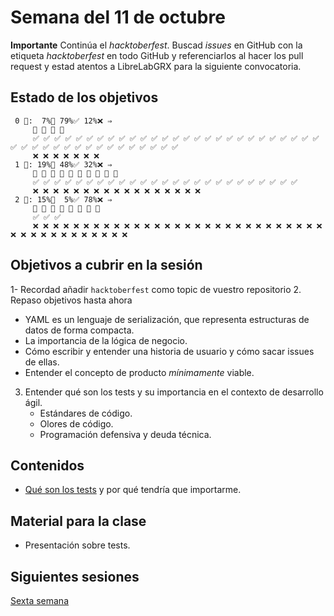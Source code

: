 # Semana del 11 de octubre

**Importante** Continúa el _hacktoberfest_. Buscad _issues_ en GitHub con la
etiqueta _hacktoberfest_ en todo GitHub y referenciarlos al hacer los
pull request y estad atentos a LibreLabGRX para la siguiente convocatoria.


## Estado de los objetivos

```
 0 🧮:  7%🚧 79%✅ 12%❌ ⇒ 
     🚧 🚧 🚧 🚧
     ✅ ✅ ✅ ✅ ✅ ✅ ✅ ✅ ✅ ✅ ✅ ✅ ✅ ✅ ✅ ✅ ✅ ✅ ✅ ✅ ✅ ✅ ✅ ✅ ✅ ✅ ✅ ✅ ✅ ✅ ✅ ✅ ✅ ✅ ✅ ✅ ✅ ✅ ✅ ✅ ✅ ✅ ✅
     ❌ ❌ ❌ ❌ ❌ ❌ ❌
 1 🧮: 19%🚧 48%✅ 32%❌ ⇒ 
     🚧 🚧 🚧 🚧 🚧 🚧 🚧 🚧 🚧 🚧
     ✅ ✅ ✅ ✅ ✅ ✅ ✅ ✅ ✅ ✅ ✅ ✅ ✅ ✅ ✅ ✅ ✅ ✅ ✅ ✅ ✅ ✅ ✅ ✅ ✅
     ❌ ❌ ❌ ❌ ❌ ❌ ❌ ❌ ❌ ❌ ❌ ❌ ❌ ❌ ❌ ❌ ❌
 2 🧮: 15%🚧  5%✅ 78%❌ ⇒ 
     🚧 🚧 🚧 🚧 🚧 🚧 🚧 🚧
     ✅ ✅ ✅
     ❌ ❌ ❌ ❌ ❌ ❌ ❌ ❌ ❌ ❌ ❌ ❌ ❌ ❌ ❌ ❌ ❌ ❌ ❌ ❌ ❌ ❌ ❌ ❌ ❌ ❌ ❌ ❌ ❌ ❌ ❌ ❌ ❌ ❌ ❌ ❌ ❌ ❌ ❌ ❌ ❌
```

## Objetivos a cubrir en la sesión

1- Recordad añadir `hacktoberfest` como topic de vuestro repositorio
2. Repaso objetivos hasta ahora
   * YAML es un lenguaje de serialización, que representa estructuras de datos
     de forma compacta.
   * La importancia de la lógica de negocio.
   * Cómo escribir y entender una historia de usuario y cómo sacar issues de
     ellas.
   * Entender el concepto de producto *mínimamente* viable.
3. Entender qué son los tests y su importancia en el contexto de desarrollo
   ágil.
   * Estándares de código.
   * Olores de código.
   * Programación defensiva y deuda técnica.

## Contenidos

* [Qué son los
  tests](http://jj.github.io/IV/documentos/temas/Desarrollo_basado_en_pruebas#metodolog%C3%ADa-de-desarrollo-basado-en-pruebas)
  y por qué tendría que importarme.

## Material para la clase

* Presentación sobre tests.

## Siguientes sesiones

[Sexta semana](semana-06.md)
